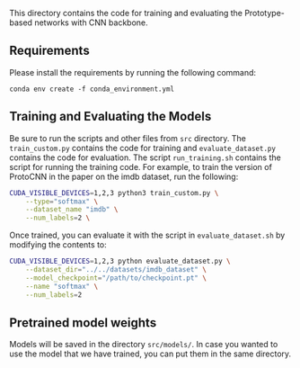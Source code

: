 This directory contains the code for training and evaluating the Prototype-based networks with CNN backbone.




## Requirements

Please install the requirements by running the following command:

```
conda env create -f conda_environment.yml
```
## Training and Evaluating the Models


Be sure to run the scripts and other files from `src` directory. The `train_custom.py` contains the code for training and `evaluate_dataset.py` contains the code for evaluation. The script `run_training.sh` contains the script for running the training code. For example, to train the version of ProtoCNN in the paper on the imdb dataset, run the following:

```bash
CUDA_VISIBLE_DEVICES=1,2,3 python3 train_custom.py \
    --type="softmax" \
    --dataset_name "imdb" \
    --num_labels=2 \
```

Once trained, you can evaluate it with the script in `evaluate_dataset.sh` by modifying the contents to:

```bash
CUDA_VISIBLE_DEVICES=1,2,3 python evaluate_dataset.py \
    --dataset_dir="../../datasets/imdb_dataset" \
    --model_checkpoint="/path/to/checkpoint.pt" \
    --name "softmax" \
    --num_labels=2
```

## Pretrained model weights

Models will be saved in the directory `src/models/`. In case you wanted to use the model that we have trained, you can put them in the same directory. 
